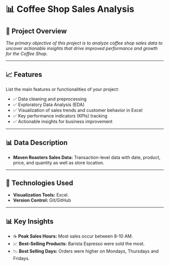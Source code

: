 # 📊 Coffee Shop Sales Analysis 

## 🚀 Project Overview 
_The primary objective of this project is to analyze coffee shop sales data to uncover actionable insights that drive improved performance and growth for the Coffee Shop._

---

## 📈 Features
List the main features or functionalities of your project:
- ✅ Data cleaning and preprocessing  
- ✅ Exploratory Data Analysis (EDA)  
- ✅ Visualization of sales trends and customer behavior in Excel 
- ✅ Key performance indicators (KPIs) tracking  
- ✅ Actionable insights for business improvement  

---

## 📊 Data Description
- **Maven Roasters Sales Data:** Transaction-level data with date, product, price, and quantity as well as store location.   
---

## 🔧 Technologies Used
- **Visualization Tools:** Excel.
- **Version Control:** Git/GitHub  

---

## 📊 Key Insights
- ☕ **Peak Sales Hours:** Most sales occur between 8-10 AM.  
- 📈 **Best-Selling Products:** Barista Espresso were sold the most. 
- 📉 **Best Selling Days:** Orders were higher on Mondays, Thursdays and Fridays.  
